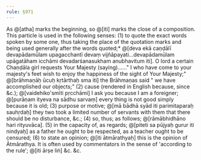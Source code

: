 ```yaml
---
rule: §971
---
```


As @[atha] marks the beginning, so @[iti] marks the close of a composition. This particle is used in the following senses: (1) to quote the exact words spoken by some one, thus taking the place of the quotation marks and being used generally after the words quoted;* @[deva ekā caṇḍālī devapādamūlam upagacchantī devaṃ vijñāpayati...devapādamūlam upāgatāham icchāmi devadarśanasukham anubhavitum iti]. O lord a certain Chaṇḍāla girl requests Your Majesty (saying)......" I who have come to your majesty's feet wish to enjoy the happiness of the sight of Your Majesty;" @[brāhmaṇāḥ ūcuḥ kṛtārthaḥ sma iti] the Brāhmaṇas said " we have accomplished our objects;" (2) cause (rendered in English because, since &c.); @[vaidehiko'smīti pṛcchāmi] I ask you because I am a foreigner; @[purāṇam ityeva na sādhu sarvaṃ] every thing is not good simply because it is old; (3) purpose or motive; @[mā bādhā syād iti parimitaparaḥ sauhṛdaḥ] they two took a limited number of servants with them that there should be no disturbance, &c.; (4) so, thus; as follows; @[rāmābhidhāno hari rityuvāca]. (5) in the capacity of, as regards; @[piteti sa pūjyaḥ gurur iti nindyaḥ] as a father he ought to be respected, as a teacher ought to be censured; (6) to state an opinion; @[iti ātmārathyaḥ] this is the opinion of Ātmārathya. It is often used by commentators in the sense of 'according to the rule'; @[iti ārṣe liṅ] &c. &c.